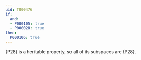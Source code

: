 ```yaml
---
uid: T000476
if:
  and:
  - P000105: true
  - P000028: true
then:
  P000106: true
---
```


{P28} is a heritable property, so all of its subspaces are {P28}.
